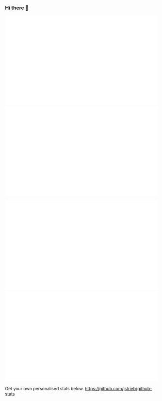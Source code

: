 ### Hi there 👋

![](https://raw.githubusercontent.com/SoftwarePleb/github-stats/master/generated/overview.svg#gh-dark-mode-only)
![](https://raw.githubusercontent.com/SoftwarePleb/github-stats/master/generated/overview.svg#gh-light-mode-only)

![](https://raw.githubusercontent.com/SoftwarePleb/github-stats/master/generated/languages.svg#gh-dark-mode-only)
![](https://raw.githubusercontent.com/SoftwarePleb/github-stats/master/generated/languages.svg#gh-light-mode-only)

Get your own personalised stats below.
https://github.com/jstrieb/github-stats

<!--
**SoftwarePleb/Softwarepleb** is a ✨ _special_ ✨ repository because its `README.md` (this file) appears on your GitHub profile.

Here are some ideas to get you started:

- 🔭 I’m currently working on ...
- 🌱 I’m currently learning ...
- 👯 I’m looking to collaborate on ...
- 🤔 I’m looking for help with ...
- 💬 Ask me about ...
- 📫 How to reach me: ...
- 😄 Pronouns: ...
- ⚡ Fun fact: ...
-->
